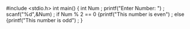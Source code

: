 #include <stdio.h>
int main()
{ int Num ;
  printf("Enter Number: ") ;
  scanf("%d",&Num) ;
  if Num % 2 == 0 
   {printf("This number is even") ;
  else
   {printf("This number is odd") ;
}
